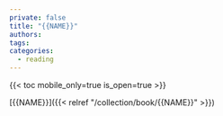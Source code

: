 ```yaml
---
private: false
title: "{{NAME}}"
authors:
tags:
categories:
  - reading
---
```

{{< toc mobile_only=true is_open=true >}}

[{{NAME}}]({{< relref "/collection/book/{{NAME}}" >}})
